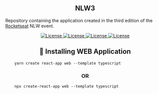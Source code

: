 <h2 align="center">NLW3</h1>

Repository containing the application created in the third edition of the <a href="https://rocketseat.com.br">Rocketseat</a> NLW event.

<p align="center">
    <a href="https://opensource.org/licenses/MIT">
        <img alt="License" src="https://img.shields.io/badge/License-MIT-yellow.svg">
    </a>
    <a href="#">
        <img alt="License" src="https://img.shields.io/github/languages/count/MagicalStrangeQuark/NLW3">
    </a>
    <a href="#">
        <img alt="License" src="https://img.shields.io/github/last-commit/MagicalStrangeQuark/NLW3">
    </a>
    <a href="#">
        <img alt="License" src="https://img.shields.io/github/followers/MagicalStrangeQuark?style=social">
    </a>
</p>

<h2 align="center">🔏 Installing WEB Application</h2>

```
    yarn create react-app web --template typescript
```
<h3 align="center">OR</h3>

```
    npx create-react-app web --template typescript
```